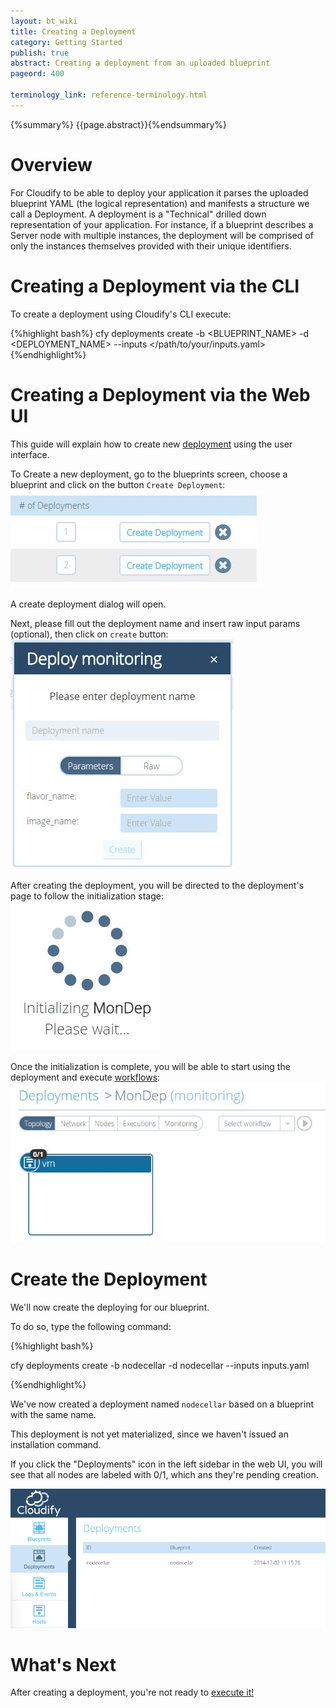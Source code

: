 ```yaml
---
layout: bt_wiki
title: Creating a Deployment
category: Getting Started
publish: true
abstract: Creating a deployment from an uploaded blueprint
pageord: 400

terminology_link: reference-terminology.html
---
```

{%summary%} {{page.abstract}}{%endsummary%}

# Overview

For Cloudify to be able to deploy your application it parses the uploaded blueprint YAML (the logical representation) and manifests a structure we call a Deployment. A deployment is a "Technical" drilled down representation of your application. For instance, if a blueprint describes a Server node with multiple instances, the deployment will be comprised of only the instances themselves provided with their unique identifiers.


# Creating a Deployment via the CLI

To create a deployment using Cloudify's CLI execute:

{%highlight bash%}
cfy deployments create -b <BLUEPRINT_NAME> -d <DEPLOYMENT_NAME> --inputs </path/to/your/inputs.yaml​>
{%endhighlight%}


# Creating a Deployment via the Web UI

This guide will explain how to create new [deployment]({{page.terminology_link#deployment}}) using the user interface.<br/>

To Create a new deployment, go to the blueprints screen, choose a blueprint and click on the button `Create Deployment`:<br/>
![Create deployment button](/guide/images/ui/ui-create-deployment.jpg)

A create deployment dialog will open.<br/>

Next, please fill out the deployment name and insert raw input params (optional), then click on `create` button:<br/>
![Create deployment box](/guide/images/ui/ui-create-deployment-box.jpg)

After creating the deployment, you will be directed to the deployment's page to follow the initialization stage:<br/>
![Deployment initialize](/guide/images/ui/ui-initialize-deployment.jpg)

Once the initialization is complete, you will be able to start using the deployment and execute [workflows]({{page.terminology_link#workflow}}):<br/>
![Deployment ready to use](/guide/images/ui/ui-deployment-ready.jpg)

# Create the Deployment

We'll now create the deploying for our blueprint.

To do so, type the following command:

{%highlight bash%}

cfy deployments create -b nodecellar -d nodecellar --inputs inputs.yaml

{%endhighlight%}

We've now created a deployment named `nodecellar` based on a blueprint with the same name.

This deployment is not yet materialized, since we haven't issued an installation command.

If you click the "Deployments" icon in the left sidebar in the web UI, you will see that all nodes are labeled with 0/1, which
ans they're pending creation.

![Nodecellar Deployment](/guide/images3/guide/quickstart-openstack/nodecellar_deployment.png)


# What's Next

After creating a deployment, you're not ready to [execute it!](getting-started-execute-workflow.html)